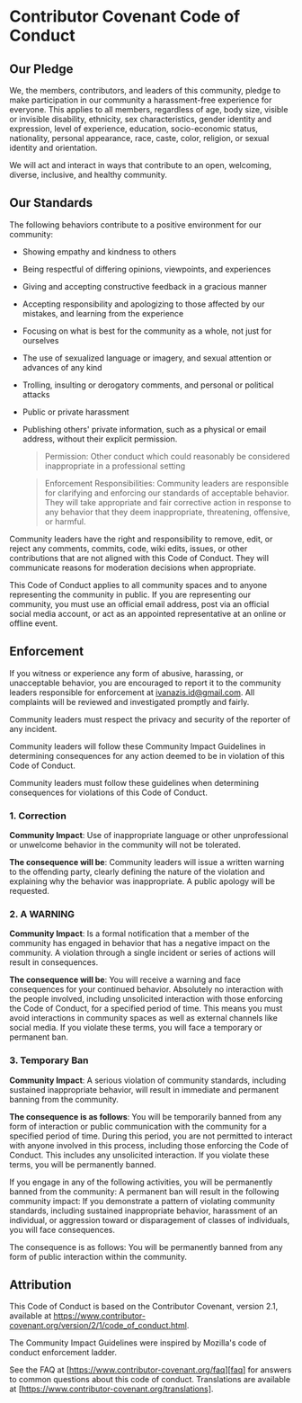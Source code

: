 # Contributor Covenant Code of Conduct

## Our Pledge

We, the members, contributors, and leaders of this community, pledge to make participation in our community a
harassment-free experience for everyone. This applies to all members, regardless of age, body size, visible or invisible
disability, ethnicity, sex characteristics, gender identity and expression, level of experience, education,
socio-economic status, nationality, personal appearance, race, caste, color, religion, or sexual identity and
orientation.

We will act and interact in ways that contribute to an open, welcoming, diverse, inclusive, and healthy community.

## Our Standards

The following behaviors contribute to a positive environment for our community:

- Showing empathy and kindness to others
- Being respectful of differing opinions, viewpoints, and experiences
- Giving and accepting constructive feedback in a gracious manner
- Accepting responsibility and apologizing to those affected by our mistakes, and learning from the experience
- Focusing on what is best for the community as a whole, not just for ourselves

- The use of sexualized language or imagery, and sexual attention or advances of any kind
- Trolling, insulting or derogatory comments, and personal or political attacks
- Public or private harassment
- Publishing others' private information, such as a physical or email address, without their explicit permission.
  > Permission:
  > Other conduct which could reasonably be considered inappropriate in a professional setting

  > Enforcement Responsibilities:
  > Community leaders are responsible for clarifying and enforcing our standards of acceptable behavior. They will take
  > appropriate and fair corrective action in response to any behavior that they deem inappropriate, threatening,
  > offensive, or harmful.

Community leaders have the right and responsibility to remove, edit, or reject any comments, commits, code, wiki edits,
issues, or other contributions that are not aligned with this Code of Conduct. They will communicate reasons for
moderation decisions when appropriate.

This Code of Conduct applies to all community spaces and to anyone representing the community in public.
If you are representing our community, you must use an official email address, post via an official social media
account, or act as an appointed representative at an online or offline event.

## Enforcement

If you witness or experience any form of abusive, harassing, or unacceptable behavior, you are encouraged to report it
to the community leaders responsible for enforcement at <ivanazis.id@gmail.com>.
All complaints will be reviewed and investigated promptly and fairly.

Community leaders must respect the privacy and security of the reporter of any incident.

Community leaders will follow these Community Impact Guidelines in determining consequences for any action deemed to be
in violation of this Code of Conduct.

Community leaders must follow these guidelines when determining consequences for violations of this Code of Conduct.

### 1. Correction

**Community Impact**: Use of inappropriate language or other unprofessional or unwelcome behavior in the community will
not be tolerated.

**The consequence will be**: Community leaders will issue a written warning to the offending party, clearly defining the
nature of the violation and explaining why the behavior was inappropriate. A public apology will be requested.

### 2. A WARNING

**Community Impact**: Is a formal notification that a member of the community has engaged in behavior that has a
negative impact on the
community. A violation through a single incident or series of actions will result in consequences.

**The consequence will be**: You will receive a warning and face consequences for your continued behavior. Absolutely no
interaction with the people involved, including unsolicited interaction with those enforcing the Code of Conduct, for a
specified period of time. This means you must avoid interactions in community spaces as well as external channels like
social media. If you violate these terms, you will face a temporary or permanent ban.

### 3. Temporary Ban

**Community Impact**: A serious violation of community standards, including sustained inappropriate behavior, will
result in immediate and permanent banning from the community.

**The consequence is as follows**: You will be temporarily banned from any form of interaction or public communication
with the community for a specified period of time. During this period, you are not permitted to interact with anyone
involved in this process, including those enforcing the Code of Conduct. This includes any unsolicited interaction. If
you violate these terms, you will be permanently banned.

If you engage in any of the following activities, you will be permanently banned from the community: A permanent ban
will result in the following community impact: If you demonstrate a pattern of violating community standards, including
sustained inappropriate behavior, harassment of an individual, or aggression toward or disparagement of classes of
individuals, you will face consequences.

The consequence is as follows: You will be permanently banned from any form of public interaction within the community.

## Attribution

This Code of Conduct is based on the Contributor Covenant, version 2.1, available
at https://www.contributor-covenant.org/version/2/1/code_of_conduct.html.

The Community Impact Guidelines were inspired by Mozilla's code of conduct enforcement ladder.

See the FAQ at [https://www.contributor-covenant.org/faq][faq] for answers to common questions about this code of
conduct. Translations are available at [https://www.contributor-covenant.org/translations].

[homepage]: https://www.contributor-covenant.org

[v2.1]: https://www.contributor-covenant.org/version/2/1/code_of_conduct.html

[mozilla coc]: https://github.com/mozilla/diversity

[faq]: https://www.contributor-covenant.org/faq

[translations]: https://www.contributor-covenant.org/translations
